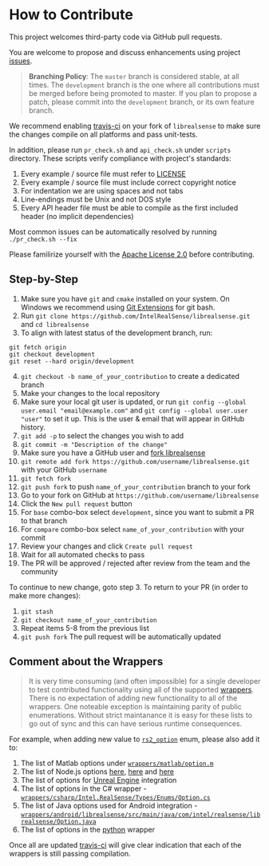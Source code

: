 # How to Contribute

This project welcomes third-party code via GitHub pull requests. 

You are welcome to propose and discuss enhancements using project [issues](https://github.com/IntelRealSense/librealsense/issues).

> **Branching Policy**:
> The `master` branch is considered stable, at all times.
> The `development` branch is the one where all contributions must be merged before being promoted to master.
> If you plan to propose a patch, please commit into the `development` branch, or its own feature branch. 

We recommend enabling [travis-ci](https://travis-ci.org/) on your fork of `librealsense` to make sure the changes compile on all platforms and pass unit-tests.

In addition, please run `pr_check.sh` and `api_check.sh` under `scripts` directory. These scripts verify compliance with project's standards:

1. Every example / source file must refer to [LICENSE](https://github.com/IntelRealSense/librealsense/blob/master/LICENSE)
2. Every example / source file must include correct copyright notice
3. For indentation we are using spaces and not tabs
4. Line-endings must be Unix and not DOS style
5. Every API header file must be able to compile as the first included header (no implicit dependencies)

Most common issues can be automatically resolved by running `./pr_check.sh --fix`

Please familirize yourself with the [Apache License 2.0](https://github.com/IntelRealSense/librealsense/blob/master/LICENSE) before contributing. 

## Step-by-Step

1. Make sure you have `git` and `cmake` installed on your system. On Windows we recommend using [Git Extensions](https://github.com/gitextensions/gitextensions/releases) for git bash. 
2. Run `git clone https://github.com/IntelRealSense/librealsense.git` and `cd librealsense`
3. To align with latest status of the development branch, run:
```
git fetch origin
git checkout development
git reset --hard origin/development
```
4. `git checkout -b name_of_your_contribution` to create a dedicated branch
5. Make your changes to the local repository
6. Make sure your local git user is updated, or run `git config --global user.email "email@example.com"` and `git config --global user.user "user"` to set it up. This is the user & email that will appear in GitHub history. 
7. `git add -p` to select the changes you wish to add
8. `git commit -m "Description of the change"`
9. Make sure you have a GitHub user and [fork librealsense](https://github.com/IntelRealSense/librealsense#fork-destination-box)
10. `git remote add fork https://github.com/username/librealsense.git` with your GitHub `username`
11. `git fetch fork`
12. `git push fork` to push `name_of_your_contribution` branch to your fork
13. Go to your fork on GitHub at `https://github.com/username/librealsense`
14. Click the `New pull request` button
15. For `base` combo-box select `development`, since you want to submit a PR to that branch
16. For `compare` combo-box select `name_of_your_contribution` with your commit
17. Review your changes and click `Create pull request`
18. Wait for all automated checks to pass
19. The PR will be approved / rejected after review from the team and the community

To continue to new change, goto step 3.
To return to your PR (in order to make more changes):
1. `git stash`
2. `git checkout name_of_your_contribution`
3. Repeat items 5-8 from the previous list
4. `git push fork`
The pull request will be automatically updated

## Comment about the Wrappers

> It is very time consuming (and often impossible) for a single developer to test contributed functionality using all of the supported [wrappers](https://github.com/IntelRealSense/librealsense/tree/master/wrappers). There is no expectation of adding new functionality to all of the wrappers. One noteable exception is maintaining parity of public enumerations. Without strict maintanance it is easy for these lists to go out of sync and this can have serious runtime consequences. 

For example, when adding new value to [`rs2_option`](https://github.com/IntelRealSense/librealsense/blob/master/include/librealsense2/h/rs_option.h) enum, please also add it to:
1. The list of Matlab options under [`wrappers/matlab/option.m`](https://github.com/IntelRealSense/librealsense/blob/master/wrappers/matlab/option.m#L3-L46)
2. The list of Node.js options [here](https://github.com/IntelRealSense/librealsense/blob/v2.32.1/wrappers/nodejs/index.js#L4661), [here](https://github.com/IntelRealSense/librealsense/blob/v2.32.1/wrappers/nodejs/index.js#L4927) and [here](https://github.com/IntelRealSense/librealsense/blob/v2.32.1/wrappers/nodejs/src/addon.cpp#L4629-L4692)
3. The list of options for [Unreal Engine](https://github.com/IntelRealSense/librealsense/blob/v2.32.1/wrappers/unrealengine4/Plugins/RealSense/Source/RealSense/Public/RealSenseTypes.h#L56-L118) integration
4. The list of options in the C# wrapper - [`wrappers/csharp/Intel.RealSense/Types/Enums/Option.cs`](https://github.com/IntelRealSense/librealsense/blob/v2.32.1/wrappers/csharp/Intel.RealSense/Types/Enums/Option.cs)
5. The list of Java options used for Android integration - [`wrappers/android/librealsense/src/main/java/com/intel/realsense/librealsense/Option.java`](https://github.com/IntelRealSense/librealsense/blob/v2.32.1/wrappers/android/librealsense/src/main/java/com/intel/realsense/librealsense/Option.java#L4-L64)
6. The list of options in the [python](https://github.com/IntelRealSense/librealsense/blob/v2.32.1/wrappers/python/pybackend.cpp#L102-L165) wrapper

Once all are updated [travis-ci](https://travis-ci.org/IntelRealSense/librealsense) will give clear indication that each of the wrappers is still passing compilation. 

